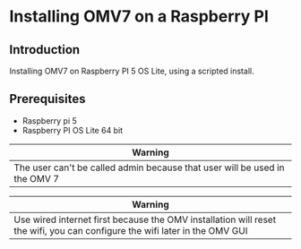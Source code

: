 # Installing OMV7 on a Raspberry PI

## Introduction

Installing OMV7 on Raspberry PI 5 OS Lite, using a scripted install.

## Prerequisites
- Raspberry pi 5
- Raspberry PI OS Lite 64 bit

|**Warning**|
|--|
|The user can't be called admin because that user will be used in the OMV 7|

|**Warning**|
|--|
|Use wired internet first because the OMV installation will reset the wifi, you can configure the wifi later in the OMV GUI|
